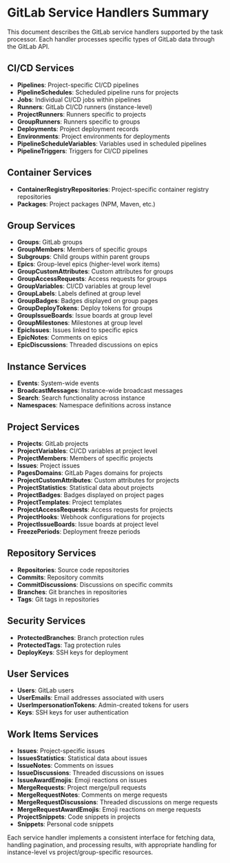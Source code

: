 # GitLab Service Handlers Summary

This document describes the GitLab service handlers supported by the task processor. Each handler processes specific types of GitLab data through the GitLab API.

## CI/CD Services
- **Pipelines**: Project-specific CI/CD pipelines
- **PipelineSchedules**: Scheduled pipeline runs for projects
- **Jobs**: Individual CI/CD jobs within pipelines
- **Runners**: GitLab CI/CD runners (instance-level)
- **ProjectRunners**: Runners specific to projects
- **GroupRunners**: Runners specific to groups
- **Deployments**: Project deployment records
- **Environments**: Project environments for deployments
- **PipelineScheduleVariables**: Variables used in scheduled pipelines
- **PipelineTriggers**: Triggers for CI/CD pipelines

## Container Services
- **ContainerRegistryRepositories**: Project-specific container registry repositories
- **Packages**: Project packages (NPM, Maven, etc.)

## Group Services
- **Groups**: GitLab groups
- **GroupMembers**: Members of specific groups
- **Subgroups**: Child groups within parent groups
- **Epics**: Group-level epics (higher-level work items)
- **GroupCustomAttributes**: Custom attributes for groups
- **GroupAccessRequests**: Access requests for groups
- **GroupVariables**: CI/CD variables at group level
- **GroupLabels**: Labels defined at group level
- **GroupBadges**: Badges displayed on group pages
- **GroupDeployTokens**: Deploy tokens for groups
- **GroupIssueBoards**: Issue boards at group level
- **GroupMilestones**: Milestones at group level
- **EpicIssues**: Issues linked to specific epics
- **EpicNotes**: Comments on epics
- **EpicDiscussions**: Threaded discussions on epics

## Instance Services
- **Events**: System-wide events
- **BroadcastMessages**: Instance-wide broadcast messages
- **Search**: Search functionality across instance
- **Namespaces**: Namespace definitions across instance

## Project Services
- **Projects**: GitLab projects
- **ProjectVariables**: CI/CD variables at project level
- **ProjectMembers**: Members of specific projects
- **Issues**: Project issues
- **PagesDomains**: GitLab Pages domains for projects
- **ProjectCustomAttributes**: Custom attributes for projects
- **ProjectStatistics**: Statistical data about projects
- **ProjectBadges**: Badges displayed on project pages
- **ProjectTemplates**: Project templates
- **ProjectAccessRequests**: Access requests for projects
- **ProjectHooks**: Webhook configurations for projects
- **ProjectIssueBoards**: Issue boards at project level
- **FreezePeriods**: Deployment freeze periods

## Repository Services
- **Repositories**: Source code repositories
- **Commits**: Repository commits
- **CommitDiscussions**: Discussions on specific commits
- **Branches**: Git branches in repositories
- **Tags**: Git tags in repositories

## Security Services
- **ProtectedBranches**: Branch protection rules
- **ProtectedTags**: Tag protection rules
- **DeployKeys**: SSH keys for deployment

## User Services
- **Users**: GitLab users
- **UserEmails**: Email addresses associated with users
- **UserImpersonationTokens**: Admin-created tokens for users
- **Keys**: SSH keys for user authentication

## Work Items Services
- **Issues**: Project-specific issues
- **IssuesStatistics**: Statistical data about issues
- **IssueNotes**: Comments on issues
- **IssueDiscussions**: Threaded discussions on issues
- **IssueAwardEmojis**: Emoji reactions on issues
- **MergeRequests**: Project merge/pull requests
- **MergeRequestNotes**: Comments on merge requests
- **MergeRequestDiscussions**: Threaded discussions on merge requests
- **MergeRequestAwardEmojis**: Emoji reactions on merge requests
- **ProjectSnippets**: Code snippets in projects
- **Snippets**: Personal code snippets

Each service handler implements a consistent interface for fetching data, handling pagination, and processing results, with appropriate handling for instance-level vs project/group-specific resources.